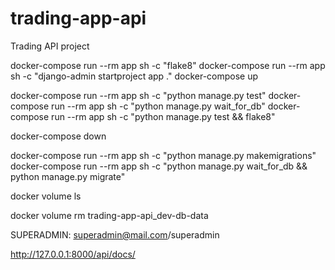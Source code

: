 # trading-app-api
Trading API project


docker-compose run --rm app sh -c "flake8"
docker-compose run --rm app sh -c "django-admin startproject app ."
docker-compose up

docker-compose run --rm app sh -c "python manage.py test"
docker-compose run --rm app sh -c "python manage.py wait_for_db"
docker-compose run --rm app sh -c "python manage.py test && flake8"

docker-compose down

docker-compose run --rm app sh -c "python manage.py makemigrations"
docker-compose run --rm app sh -c "python manage.py wait_for_db && python manage.py migrate"

docker volume ls

docker volume rm trading-app-api_dev-db-data

SUPERADMIN: superadmin@mail.com/superadmin

http://127.0.0.1:8000/api/docs/
